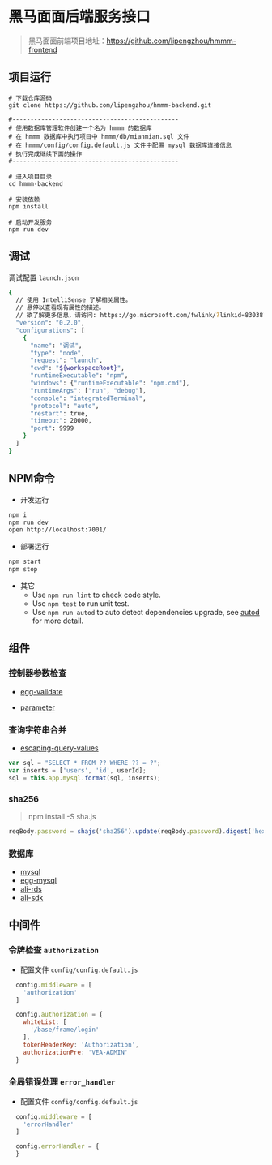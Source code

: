 # 黑马面面后端服务接口

> 黑马面面前端项目地址：https://github.com/lipengzhou/hmmm-frontend

## 项目运行

```shell
# 下载仓库源码
git clone https://github.com/lipengzhou/hmmm-backend.git

#----------------------------------------------
# 使用数据库管理软件创建一个名为 hmmm 的数据库
# 在 hmmm 数据库中执行项目中 hmmm/db/mianmian.sql 文件
# 在 hmmm/config/config.default.js 文件中配置 mysql 数据库连接信息
# 执行完成继续下面的操作
#----------------------------------------------

# 进入项目目录
cd hmmm-backend

# 安装依赖
npm install

# 启动开发服务
npm run dev
```

## 调试

调试配置 `launch.json`

```bash
{
  // 使用 IntelliSense 了解相关属性。
  // 悬停以查看现有属性的描述。
  // 欲了解更多信息，请访问: https://go.microsoft.com/fwlink/?linkid=830387
  "version": "0.2.0",
  "configurations": [
    {
      "name": "调试",
      "type": "node",
      "request": "launch",
      "cwd": "${workspaceRoot}",
      "runtimeExecutable": "npm",
      "windows": {"runtimeExecutable": "npm.cmd"},
      "runtimeArgs": ["run", "debug"],
      "console": "integratedTerminal",
      "protocol": "auto",
      "restart": true,
      "timeout": 20000,
      "port": 9999
    }
  ]
}
```

## NPM命令

- 开发运行

```bash
npm i
npm run dev
open http://localhost:7001/
```

- 部署运行

```bash
npm start
npm stop
```

- 其它
  - Use `npm run lint` to check code style.
  - Use `npm test` to run unit test.
  - Use `npm run autod` to auto detect dependencies upgrade, see [autod](https://www.npmjs.com/package/autod) for more detail.

## 组件

### 控制器参数检查

- [egg-validate](https://github.com/eggjs/egg-validate)

- [parameter](https://github.com/node-modules/parameter)

### 查询字符串合并

- [escaping-query-values](https://github.com/felixge/node-mysql#escaping-query-values)

```js
var sql = "SELECT * FROM ?? WHERE ?? = ?";
var inserts = ['users', 'id', userId];
sql = this.app.mysql.format(sql, inserts);
```

### sha256

> npm install -S sha.js

```js
reqBody.password = shajs('sha256').update(reqBody.password).digest('hex')
```

### 数据库

- [mysql](https://github.com/mysqljs/mysql#readme)
- [egg-mysql](https://github.com/eggjs/egg-mysql)
- [ali-rds](https://github.com/ali-sdk/ali-rds)
- [ali-sdk](https://github.com/ali-sdk/ali-sdk)

## 中间件

### 令牌检查 `authorization`

- 配置文件 `config/config.default.js`

```js
  config.middleware = [
    'authorization'
  ]

  config.authorization = {
    whiteList: [
      '/base/frame/login'
    ],
    tokenHeaderKey: 'Authorization',
    authorizationPre: 'VEA-ADMIN'
  }
```

### 全局错误处理 `error_handler`

- 配置文件 `config/config.default.js`

```js
  config.middleware = [
    'errorHandler'
  ]

  config.errorHandler = {
  }
```
